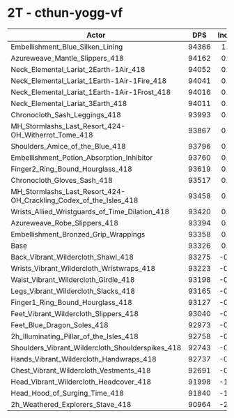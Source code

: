 # 2T - cthun-yogg-vf
| Actor | DPS | Increase |
|---|:---:|:---:|
|Embellishment_Blue_Silken_Lining|94366|1.11%|
|Azureweave_Mantle_Slippers_418|94162|0.90%|
|Neck_Elemental_Lariat_2Earth-1Air_418|94052|0.78%|
|Neck_Elemental_Lariat_1Earth-1Air-1Fire_418|94041|0.77%|
|Neck_Elemental_Lariat_1Earth-1Air-1Frost_418|94016|0.74%|
|Neck_Elemental_Lariat_3Earth_418|94011|0.73%|
|Chronocloth_Sash_Leggings_418|93993|0.71%|
|MH_Stormlashs_Last_Resort_424-OH_Witherrot_Tome_418|93867|0.58%|
|Shoulders_Amice_of_the_Blue_418|93796|0.50%|
|Embellishment_Potion_Absorption_Inhibitor|93760|0.46%|
|Finger2_Ring_Bound_Hourglass_418|93619|0.31%|
|Chronocloth_Gloves_Sash_418|93517|0.20%|
|MH_Stormlashs_Last_Resort_424-OH_Crackling_Codex_of_the_Isles_418|93458|0.14%|
|Wrists_Allied_Wristguards_of_Time_Dilation_418|93420|0.10%|
|Azureweave_Robe_Slippers_418|93394|0.07%|
|Embellishment_Bronzed_Grip_Wrappings|93358|0.03%|
|Base|93326|0.00%|
|Back_Vibrant_Wildercloth_Shawl_418|93275|-0.06%|
|Wrists_Vibrant_Wildercloth_Wristwraps_418|93223|-0.11%|
|Waist_Vibrant_Wildercloth_Girdle_418|93198|-0.14%|
|Legs_Vibrant_Wildercloth_Slacks_418|93165|-0.17%|
|Finger1_Ring_Bound_Hourglass_418|93127|-0.21%|
|Feet_Vibrant_Wildercloth_Slippers_418|93040|-0.31%|
|Feet_Blue_Dragon_Soles_418|92973|-0.38%|
|2h_Illuminating_Pillar_of_the_Isles_418|92758|-0.61%|
|Shoulders_Vibrant_Wildercloth_Shoulderspikes_418|92743|-0.63%|
|Hands_Vibrant_Wildercloth_Handwraps_418|92737|-0.63%|
|Chest_Vibrant_Wildercloth_Vestments_418|92691|-0.68%|
|Head_Vibrant_Wildercloth_Headcover_418|91998|-1.42%|
|Head_Hood_of_Surging_Time_418|91840|-1.59%|
|2h_Weathered_Explorers_Stave_418|90964|-2.53%|
